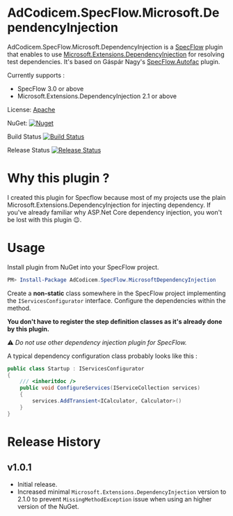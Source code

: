 # AdCodicem.SpecFlow.Microsoft.DependencyInjection
AdCodicem.SpecFlow.Microsoft.DependencyInjection is a [SpecFlow](https://specflow.org/getting-started/) plugin that enables to use [Microsoft.Extensions.DependencyInjection](https://docs.microsoft.com/en-us/aspnet/core/fundamentals/dependency-injection) for resolving test dependencies.
It's based on Gáspár Nagy's [SpecFlow.Autofac](https://github.com/gasparnagy/SpecFlow.Autofac) plugin.

Currently supports : 
- SpecFlow 3.0 or above
- Microsoft.Extensions.DependencyInjection 2.1 or above

License: [Apache](https://raw.githubusercontent.com/AdCodicem/SpecFlowMicrosoftDependencyInjection/master/LICENSE)

NuGet: [![Nuget](https://img.shields.io/nuget/v/AdCodicem.SpecFlow.MicrosoftDependencyInjection)](https://www.nuget.org/packages/AdCodicem.SpecFlow.MicrosoftDependencyInjection)

Build Status [![Build Status](https://dev.azure.com/AdCodicem/SpecFlow.MicrosoftDependencyInjection/_apis/build/status/AdCodicem.SpecFlowMicrosoftDependencyInjection?branchName=master&stageName=build)](https://dev.azure.com/AdCodicem/SpecFlow.MicrosoftDependencyInjection/_build/latest?definitionId=2&branchName=master)

Release Status [![Release Status](https://dev.azure.com/AdCodicem/SpecFlow.MicrosoftDependencyInjection/_apis/build/status/AdCodicem.SpecFlowMicrosoftDependencyInjection?branchName=master&stageName=release)](https://dev.azure.com/AdCodicem/SpecFlow.MicrosoftDependencyInjection/_build/latest?definitionId=2&branchName=master)

# Why this plugin ?
I created this plugin for Specflow because most of my projects use the plain Microsoft.Extensions.DependencyInjection for injecting dependency.
If you've already familiar why ASP.Net Core dependency injection, you won't be lost with this plugin :wink:.

# Usage
Install plugin from NuGet into your SpecFlow project.
```powershell
PM> Install-Package AdCodicem.SpecFlow.MicrosoftDependencyInjection
```

Create a __non-static__ class somewhere in the SpecFlow project implementing the `IServicesConfigurator` interface.
Configure the dependencies within the method.

__You don't have to register the step definition classes as it's already done by this plugin.__

:warning: _Do not use other dependency injection plugin for SpecFlow._

A typical dependency configuration class probably looks like this :
```csharp
public class Startup : IServicesConfigurator
{
    /// <inheritdoc />
    public void ConfigureServices(IServiceCollection services)
    {
        services.AddTransient<ICalculator, Calculator>()
    }
}
```

# Release History
## v1.0.1
- Initial release.
- Increased minimal `Microsoft.Extensions.DependencyInjection` version to 2.1.0 to prevent `MissingMethodException` issue when using an higher version of the NuGet.
